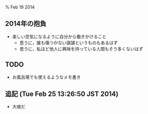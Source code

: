 % Feb 19 2014

## 2014年の抱負

- 楽しい空気になるように自分から働きかけること
    + 思うに，誰も傷つかない諧謔というものもあるはず
    + 思うに，私ほど他人に興味を持っている人間もそう多くないはず

## TODO

- お風呂場でも使えるようなメモ書き

## 追記 (Tue Feb 25 13:26:50 JST 2014)

- 大嘘だ
